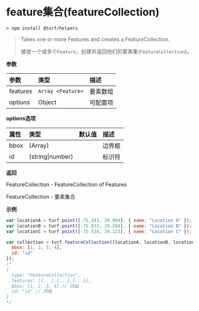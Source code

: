 # feature集合(featureCollection)

```
> npm install @turf/helpers
```

> Takes one or more Features and creates a FeatureCollection.
> 
> 接收一个或多个`Feature`，创建并返回他们的要素集(`FeatureCollection`)。

**参数**

| 参数     | 类型              | 描述     |
| :------- | :---------------- | :------- |
| features | `Array <Feature>` | 要素数组 |
| options  | Object            | 可配置项 |

**options选项**

| 属性 | 类型             | 默认值 | 描述   |
| :--- | :--------------- | :----- | :----- |
| bbox | (Array)          |        | 边界框 |
| id   | (string\|number) |        | 标识符 |

**返回**

FeatureCollection - FeatureCollection of Features

FeatureCollection - 要素集合

**示例**

```js
var locationA = turf.point([-75.343, 39.984], { name: "Location A" });
var locationB = turf.point([-75.833, 39.284], { name: "Location B" });
var locationC = turf.point([-75.534, 39.123], { name: "Location C" });

var collection = turf.featureCollection([locationA, locationB, locationC], {
  bbox: [1, 2, 3, 4],
  id: "id"
});
/*
{
  type: "FeatureCollection",
  features: [{...},{...},{...}],
  bbox: [1, 2, 3, 4] // 同级
  id: "id" // 同级
}
*/
```